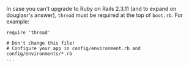 In case you can't upgrade to Ruby on Rails 2.3.11 (and to expand on douglasr's answer), `thread` must be required at the top of `boot.rb`. For example:

    require 'thread'

    # Don't change this file!
    # Configure your app in config/environment.rb and config/environments/*.rb
    ...